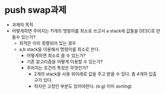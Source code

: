 # push swap과제

- 과제의 목적
- 어떻게하면 주어지는 11개의 명령어를 최소로 쓰고서 a stack에 값들을 DESC로 만들수 있는가?
	- 최적은 이미 정렬되어 있는 경우
	- a,b stack을 이용해서 명령어를 최소로 쓴다.
		- 어떻게하면 최소로 쓸 수 있는가?
		- 기존 알고리즘을 어떻게 이용할 수 있는가?
		- 주어지는 조건의 특징은 무엇인가?
			- 2개의 stack을 사용 위아래로 값을 주고 받을 수 있다. 총 4개의 입출구가 있다.
			- 하지만 고정인 부분도 있어야한다. (e.g) 이미 sorting)

